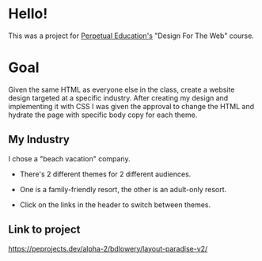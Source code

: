 # Hello!

This was a project for [Perpetual Education's](https://perpetual.education) "Design For The Web" course.

# Goal

Given the same HTML as everyone else in the class, create a website design targeted at a specific industry. After creating my design and implementing it with CSS I was given the approval to change the HTML and hydrate the page with specific body copy for each theme.

## My Industry

I chose a "beach vacation" company.

* There's 2 different themes for 2 different audiences. 

* One is a family-friendly resort, the other is an adult-only resort.

* Click on the links in the header to switch between themes.

## Link to project

https://peprojects.dev/alpha-2/bdlowery/layout-paradise-v2/
